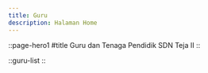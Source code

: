 ```yaml
---
title: Guru
description: Halaman Home
---
```


::page-hero1
#title
Guru dan Tenaga Pendidik SDN Teja II
::

::guru-list
::
